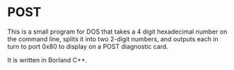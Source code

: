 POST
====

This is a small program for DOS that takes a 4 digit hexadecimal
number on the command line, splits it into two 2-digit numbers, and
outputs each in turn to port 0x80 to display on a POST diagnostic
card.

It is written in Borland C++.
